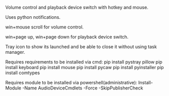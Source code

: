 Volume control and playback device switch with hotkey and mouse.

Uses python notifications.

win+mouse scroll for volume control.

win+page up, win+page down for playback device switch.

Tray icon to show its launched and be able to close it without using task manager.

Requires requirements to be installed via cmd:
pip install pystray pillow
pip install keyboard
pip install mouse
pip install pycaw
pip install pyinstaller
pip install comtypes

Requires module to be installed via powershell(administrative):
Install-Module -Name AudioDeviceCmdlets -Force -SkipPublisherCheck
